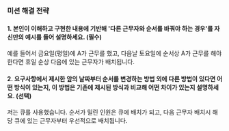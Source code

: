 ### 미션 해결 전략 
#### 1. 본인이 이해하고 구현한 내용에 기반해 '다른 근무자와 순서를 바꿔야 하는 경우'를 자신만의 예시를 들어 설명하세요. (필수)       

예를 들어서 금요일(평일)에 A가 근무를 했고, 다음날 토요일에 순서상 A가 근무를 해야한다면 휴일 순상 다음에 있는 근무자가 배치됩니다.

#### 2. 요구사항에서 제시한 앞의 날짜부터 순서를 변경하는 방법 외에 다른 방법이 있다면 어떤 방식이 있는지, 이 방법은 기존에 제시된 방식과 비교해 어떤 차이가 있는지 설명하세요. (선택)

저는 큐를 사용했습니다.
순서가 밀린 인원은 큐에 배치가 되고, 다음 근무자 배치시 해당 큐에 있는 근무자부터 우선적으로 배치됩니다.